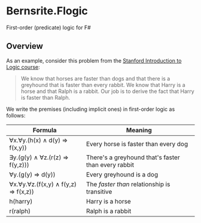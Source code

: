 # Bernsrite.Flogic
First-order (predicate) logic for F#

## Overview
 
As an example, consider this problem from the [Stanford Introduction to Logic course](http://intrologic.stanford.edu/public/):

> We know that horses are faster than dogs and that there is a greyhound that is faster than every rabbit. We know that Harry is a horse and that Ralph is a rabbit. Our job is to derive the fact that Harry is faster than Ralph.

We write the premises (including implicit ones) in first-order logic as follows:

| Formula                              | Meaning                              |
| -------------------------------------|--------------------------------------|
| ∀x.∀y.(h(x) ∧ d(y) ⇒ f(x,y))        | Every horse is faster than every dog |
| ∃y.(g(y) ∧ ∀z.(r(z) ⇒ f(y,z)))      | There's a greyhound that's faster than every rabbit |
| ∀y.(g(y) ⇒ d(y))                    | Every greyhound is a dog             |
| ∀x.∀y.∀z.(f(x,y) ∧ f(y,z) ⇒ f(x,z)) | The *faster than* relationship is transitive |
| h(harry)                             | Harry is a horse                     |
| r(ralph)                             | Ralph is a rabbit                    |
